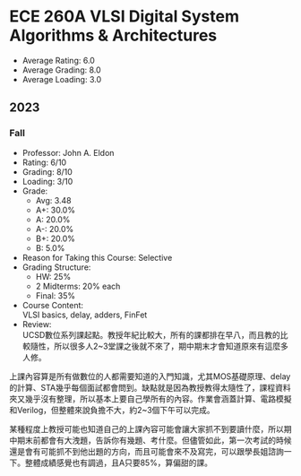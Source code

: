 # ECE 260A VLSI Digital System Algorithms & Architectures
- Average Rating: 6.0
- Average Grading: 8.0
- Average Loading: 3.0
## 2023
### Fall
- Professor: John A. Eldon
- Rating: 6/10
- Grading: 8/10
- Loading: 3/10
- Grade:
  - Avg: 3.48
  - A+: 30.0%
  - A: 20.0%
  - A-: 20.0%
  - B+: 20.0%
  - B: 5.0%
- Reason for Taking this Course: Selective
- Grading Structure:
  - HW:  25%
  - 2 Midterms: 20% each
  - Final: 35%
- Course Content:  
VLSI basics, delay, adders, FinFet
- Review:  
UCSD數位系列課起點。教授年紀比較大，所有的課都排在早八，而且教的比較隨性，所以很多人2~3堂課之後就不來了，期中期末才會知道原來有這麼多人修。

上課內容算是所有做數位的人都需要知道的入門知識，尤其MOS基礎原理、delay的計算、STA幾乎每個面試都會問到。缺點就是因為教授教得太隨性了，課程資料夾又幾乎沒有整理，所以基本上要自己學所有的內容。作業會涵蓋計算、電路模擬和Verilog，但整體來說負擔不大，約2~3個下午可以完成。

某種程度上教授可能也知道自己的上課內容可能會讓大家抓不到要讀什麼，所以期中期末前都會有大洩題，告訴你有幾題、考什麼。但儘管如此，第一次考試的時候還是會有可能抓不到他出題的方向，而且可能會來不及寫完，可以跟學長姐諮詢一下。整體成績感覺也有調過，且A只要85%，算偏甜的課。

